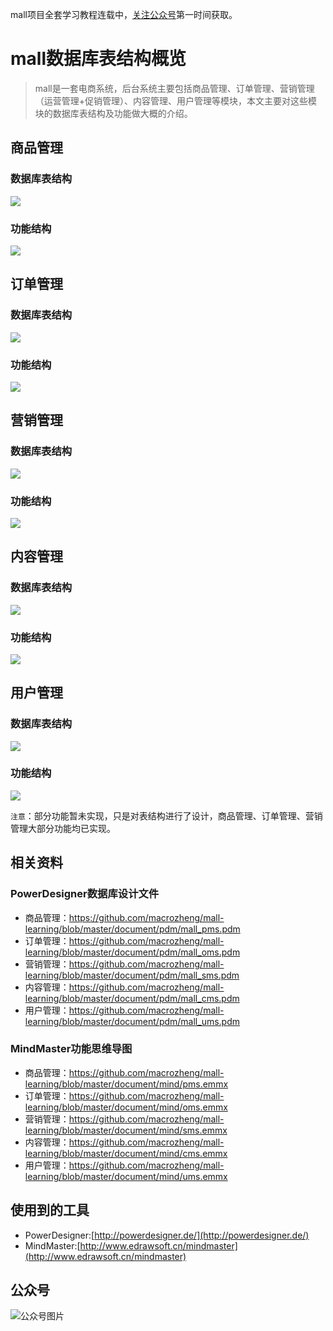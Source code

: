 mall项目全套学习教程连载中，[关注公众号](#公众号)第一时间获取。

# mall数据库表结构概览

> mall是一套电商系统，后台系统主要包括商品管理、订单管理、营销管理（运营管理+促销管理）、内容管理、用户管理等模块，本文主要对这些模块的数据库表结构及功能做大概的介绍。

## 商品管理

### 数据库表结构

![](../images/mall_pms.jpg)

### 功能结构

![](../images/mall_func_pms.jpeg)

## 订单管理

### 数据库表结构

![](../images/mall_oms.jpg)

### 功能结构

![](../images/mall_func_oms.jpeg)

## 营销管理

### 数据库表结构

![](../images/mall_sms.jpg)

### 功能结构

![](../images/mall_func_sms.jpeg)

## 内容管理

### 数据库表结构

![](../images/mall_cms.jpg)

### 功能结构

![](../images/mall_func_cms.jpeg)

## 用户管理

### 数据库表结构

![](../images/mall_ums.jpg)

### 功能结构

![](../images/mall_func_ums.jpeg)

`注意`：部分功能暂未实现，只是对表结构进行了设计，商品管理、订单管理、营销管理大部分功能均已实现。

## 相关资料

### PowerDesigner数据库设计文件

- 商品管理：https://github.com/macrozheng/mall-learning/blob/master/document/pdm/mall_pms.pdm
- 订单管理：https://github.com/macrozheng/mall-learning/blob/master/document/pdm/mall_oms.pdm
- 营销管理：https://github.com/macrozheng/mall-learning/blob/master/document/pdm/mall_sms.pdm
- 内容管理：https://github.com/macrozheng/mall-learning/blob/master/document/pdm/mall_cms.pdm
- 用户管理：https://github.com/macrozheng/mall-learning/blob/master/document/pdm/mall_ums.pdm

### MindMaster功能思维导图

- 商品管理：https://github.com/macrozheng/mall-learning/blob/master/document/mind/pms.emmx
- 订单管理：https://github.com/macrozheng/mall-learning/blob/master/document/mind/oms.emmx
- 营销管理：https://github.com/macrozheng/mall-learning/blob/master/document/mind/sms.emmx
- 内容管理：https://github.com/macrozheng/mall-learning/blob/master/document/mind/cms.emmx
- 用户管理：https://github.com/macrozheng/mall-learning/blob/master/document/mind/ums.emmx


## 使用到的工具

- PowerDesigner:[http://powerdesigner.de/](http://powerdesigner.de/)
- MindMaster:[http://www.edrawsoft.cn/mindmaster](http://www.edrawsoft.cn/mindmaster)

## 公众号

![公众号图片](http://macro-oss.oss-cn-shenzhen.aliyuncs.com/mall/banner/qrcode_for_macrozheng_258.jpg)
